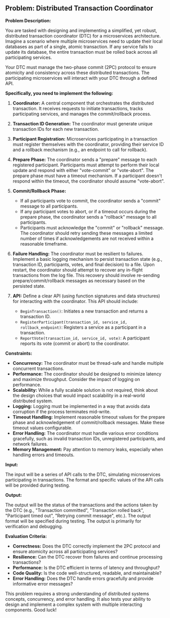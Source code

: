 ## Problem: Distributed Transaction Coordinator

**Problem Description:**

You are tasked with designing and implementing a simplified, yet robust, distributed transaction coordinator (DTC) for a microservices architecture.  Imagine a scenario where multiple microservices need to update their local databases as part of a single, atomic transaction. If any service fails to update its database, the entire transaction must be rolled back across all participating services.

Your DTC must manage the two-phase commit (2PC) protocol to ensure atomicity and consistency across these distributed transactions.  The participating microservices will interact with your DTC through a defined API.

**Specifically, you need to implement the following:**

1.  **Coordinator:** A central component that orchestrates the distributed transaction. It receives requests to initiate transactions, tracks participating services, and manages the commit/rollback process.

2.  **Transaction ID Generation:** The coordinator must generate unique transaction IDs for each new transaction.

3.  **Participant Registration:** Microservices participating in a transaction must register themselves with the coordinator, providing their service ID and a rollback mechanism (e.g., an endpoint to call for rollback).

4.  **Prepare Phase:**  The coordinator sends a "prepare" message to each registered participant. Participants must attempt to perform their local update and respond with either "vote-commit" or "vote-abort".  The prepare phase must have a timeout mechanism. If a participant doesn't respond within the timeout, the coordinator should assume "vote-abort".

5.  **Commit/Rollback Phase:**
    *   If all participants vote to commit, the coordinator sends a "commit" message to all participants.
    *   If any participant votes to abort, or if a timeout occurs during the prepare phase, the coordinator sends a "rollback" message to all participants.
    *   Participants must acknowledge the "commit" or "rollback" message. The coordinator should retry sending these messages a limited number of times if acknowledgements are not received within a reasonable timeframe.

6.  **Failure Handling:** The coordinator must be resilient to failures.  Implement a basic logging mechanism to persist transaction state (e.g., transaction ID, participants, votes, and final decision) to a file. Upon restart, the coordinator should attempt to recover any in-flight transactions from the log file. This recovery should involve re-sending prepare/commit/rollback messages as necessary based on the persisted state.

7.  **API:** Define a clear API (using function signatures and data structures) for interacting with the coordinator. This API should include:
    *   `BeginTransaction()`: Initiates a new transaction and returns a transaction ID.
    *   `RegisterParticipant(transaction_id, service_id, rollback_endpoint)`: Registers a service as a participant in a transaction.
    *   `ReportVote(transaction_id, service_id, vote)`:  A participant reports its vote (commit or abort) to the coordinator.

**Constraints:**

*   **Concurrency:** The coordinator must be thread-safe and handle multiple concurrent transactions.
*   **Performance:** The coordinator should be designed to minimize latency and maximize throughput.  Consider the impact of logging on performance.
*   **Scalability:** While a fully scalable solution is not required, think about the design choices that would impact scalability in a real-world distributed system.
*   **Logging:**  Logging must be implemented in a way that avoids data corruption if the process terminates mid-write.
*   **Timeout Handling:** Implement reasonable timeout values for the prepare phase and acknowledgement of commit/rollback messages.  Make these timeout values configurable.
*   **Error Handling:** The coordinator must handle various error conditions gracefully, such as invalid transaction IDs, unregistered participants, and network failures.
*   **Memory Management:**  Pay attention to memory leaks, especially when handling errors and timeouts.

**Input:**

The input will be a series of API calls to the DTC, simulating microservices participating in transactions. The format and specific values of the API calls will be provided during testing.

**Output:**

The output will be the status of the transactions and the actions taken by the DTC (e.g., "Transaction committed", "Transaction rolled back", "Participant timed out", "Retrying commit message", etc.). The output format will be specified during testing. The output is primarily for verification and debugging.

**Evaluation Criteria:**

*   **Correctness:** Does the DTC correctly implement the 2PC protocol and ensure atomicity across all participating services?
*   **Resilience:** Can the DTC recover from failures and continue processing transactions?
*   **Performance:** Is the DTC efficient in terms of latency and throughput?
*   **Code Quality:** Is the code well-structured, readable, and maintainable?
*   **Error Handling:** Does the DTC handle errors gracefully and provide informative error messages?

This problem requires a strong understanding of distributed systems concepts, concurrency, and error handling.  It also tests your ability to design and implement a complex system with multiple interacting components. Good luck!
